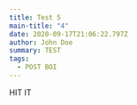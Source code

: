 ```yaml
---
title: Test 5
main-title: "4"
date: 2020-09-17T21:06:22.797Z
author: John Doe
summary: TEST
tags:
  - POST BOI
---
```

HIT IT